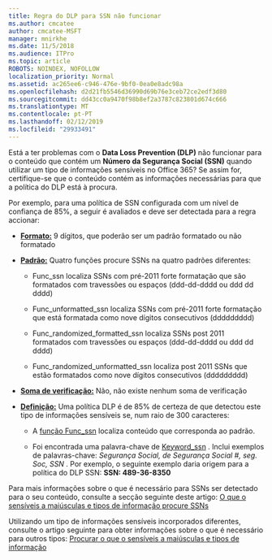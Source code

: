 ```yaml
---
title: Regra do DLP para SSN não funcionar
ms.author: cmcatee
author: cmcatee-MSFT
manager: mnirkhe
ms.date: 11/5/2018
ms.audience: ITPro
ms.topic: article
ROBOTS: NOINDEX, NOFOLLOW
localization_priority: Normal
ms.assetid: ac265ee6-c946-476e-9bf0-0ea0e8adc98a
ms.openlocfilehash: d2d21fb5546d36990d69b76e3ceb72ce2edf3d80
ms.sourcegitcommit: dd43cc0a9470f98b8ef2a3787c823801d674c666
ms.translationtype: MT
ms.contentlocale: pt-PT
ms.lasthandoff: 02/12/2019
ms.locfileid: "29933491"
---
```

Está a ter problemas com o **Data Loss Prevention (DLP)** não funcionar para o conteúdo que contém um **Número da Segurança Social (SSN)** quando utilizar um tipo de informações sensíveis no Office 365? Se assim for, certifique-se que o conteúdo contém as informações necessárias para que a política do DLP está à procura. 
  
Por exemplo, para uma política de SSN configurada com um nível de confiança de 85%, a seguir é avaliados e deve ser detectada para a regra accionar:
  
- **[Formato:](https://docs.microsoft.com/office365/securitycompliance/what-the-sensitive-information-types-look-for#format-80)** 9 dígitos, que poderão ser um padrão formatado ou não formatado 
    
- **[Padrão:](https://msconnect.microsoft.com/https:/docs.microsoft.com/office365/securitycompliance/what-the-sensitive-information-types-look-for#pattern-80)** Quatro funções procure SSNs na quatro padrões diferentes: 
    
  - Func_ssn localiza SSNs com pré-2011 forte formatação que são formatados com travessões ou espaços (ddd-dd-dddd ou ddd dd dddd)
    
  - Func_unformatted_ssn localiza SSNs com pré-2011 forte formatação que está formatada como nove dígitos consecutivos (ddddddddd)
    
  - Func_randomized_formatted_ssn localiza SSNs post 2011 formatados com travessões ou espaços (ddd-dd-dddd ou ddd dd dddd)
    
  - Func_randomized_unformatted_ssn localiza post 2011 SSNs que estão formatados como nove dígitos consecutivos (ddddddddd)
    
- **[Soma de verificação:](https://docs.microsoft.com/office365/securitycompliance/what-the-sensitive-information-types-look-for#checksum-79)** Não, não existe nenhum soma de verificação 
    
- **[Definição:](https://docs.microsoft.com/office365/securitycompliance/what-the-sensitive-information-types-look-for#definition-80)** Uma política DLP é de 85% de certeza de que detectou este tipo de informações sensíveis se, num raio de 300 caracteres: 
    
  - A [função Func_ssn](https://docs.microsoft.com/office365/securitycompliance/what-the-sensitive-information-types-look-for#pattern-80) localiza conteúdo que corresponda ao padrão. 
    
  - Foi encontrada uma palavra-chave de [Keyword_ssn](https://docs.microsoft.com/office365/securitycompliance/what-the-sensitive-information-types-look-for#keyword_ssn) . Inclui exemplos de palavras-chave: *Segurança Social, de Segurança Social #, seg. Soc, SSN* . Por exemplo, o seguinte exemplo daria origem para a política do DLP SSN: **SSN: 489-36-8350**
    
Para mais informações sobre o que é necessário para SSNs ser detectado para o seu conteúdo, consulte a secção seguinte deste artigo: [O que o sensíveis a maiúsculas e tipos de informação procure SSNs](https://docs.microsoft.com/office365/securitycompliance/what-the-sensitive-information-types-look-for#us-social-security-number-ssn)
  
Utilizando um tipo de informações sensíveis incorporados diferentes, consulte o artigo seguinte para obter informações sobre o que é necessário para outros tipos: [Procurar o que o sensíveis a maiúsculas e tipos de informação](https://docs.microsoft.com/office365/securitycompliance/what-the-sensitive-information-types-look-for)
  

